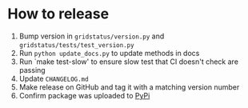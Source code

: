 # How to release

1. Bump version in `gridstatus/version.py` and `gridstatus/tests/test_version.py`
2. Run `python update_docs.py` to update methods in docs
3. Run `make test-slow' to ensure slow test that CI doesn't check are passing
4. Update `CHANGELOG.md`
5. Make release on GitHub and tag it with a matching version number
6. Confirm package was uploaded to [PyPi](https://pypi.org/project/gridstatus/)
